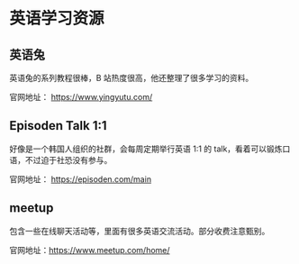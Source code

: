 # 英语学习资源

## 英语兔

英语兔的系列教程很棒，B 站热度很高，他还整理了很多学习的资料。

官网地址： https://www.yingyutu.com/

## Episoden Talk 1:1

好像是一个韩国人组织的社群，会每周定期举行英语 1:1 的 talk，看着可以锻炼口语，不过迫于社恐没有参与。

官网地址： https://episoden.com/main

## meetup

包含一些在线聊天活动等，里面有很多英语交流活动。部分收费注意甄别。

官网地址：https://www.meetup.com/home/
